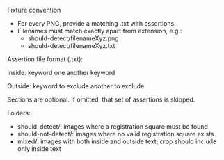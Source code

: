 Fixture convention

- For every PNG, provide a matching .txt with assertions.
- Filenames must match exactly apart from extension, e.g.:
  - should-detect/filenameXyz.png
  - should-detect/filenameXyz.txt

Assertion file format (.txt):

Inside:
keyword one
another keyword

Outside:
keyword to exclude
another to exclude

Sections are optional. If omitted, that set of assertions is skipped.

Folders:
- should-detect/: images where a registration square must be found
- should-not-detect/: images where no valid registration square exists
- mixed/: images with both inside and outside text; crop should include only inside text

